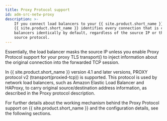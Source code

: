 ```yaml
---
title: Proxy Protocol support
id: adm-src-netw-proxy
description: >-
    If you connect load balancers to your {{ site.product.short_name }} application,
    {{ site.product.short_name }} identifies every connection that is connected to the load
    balancers identically by default, regardless of the source IP or the
    source protocol. 
---
```


Essentially, the load balancer masks the source IP
unless you enable Proxy Protocol
support for your proxy TLS transport() to inject information about the original
connection into the forwarded TCP session.

In {{ site.product.short_name }} version 4.1 and later versions, PROXY protocol v2 (transport(proxied-tcp)) is supported. This protocol is used by network load balancers, such as Amazon Elastic Load Balancer and HAProxy, to carry original source/destination address information, as described in the Proxy protocol description.

For further details about the working mechanism behind the Proxy
Protocol support on {{ site.product.short_name }} and the configuration details, see the
following sections.
